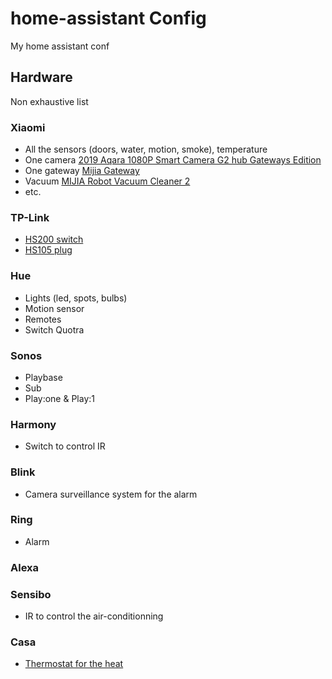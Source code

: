# home-assistant Config
My home assistant conf

## Hardware
Non exhaustive list
### Xiaomi
- All the sensors (doors, water, motion, smoke), temperature
- One camera [2019 Aqara 1080P Smart Camera G2 hub Gateways Edition](https://www.aliexpress.com/item/32993932041.html?spm=a2g0s.9042311.0.0.27426c37RVPJpl)
- One gateway [Mijia Gateway](https://www.aliexpress.com/item/32635362864.html?spm=a2g0s.9042311.0.0.27424c4dJ8VS7Z)
- Vacuum [MIJIA Robot Vacuum Cleaner 2](https://www.aliexpress.com/item/32852382914.html?spm=a2g0s.9042311.0.0.27424c4d0HMoq9)
- etc.
### TP-Link
- [HS200 switch](https://www.tp-link.com/ca/home-networking/smart-plug/hs200/)
- [HS105 plug](https://www.tp-link.com/ca/home-networking/smart-plug/hs105/)
### Hue
- Lights (led, spots, bulbs)
- Motion sensor
- Remotes
- Switch Quotra
### Sonos
- Playbase
- Sub
- Play:one & Play:1
### Harmony
- Switch to control IR
### Blink
- Camera surveillance system for the alarm
### Ring
- Alarm
### Alexa
### Sensibo
- IR to control the air-conditionning
### Casa
- [Thermostat for the heat](https://casa.energy/fr/caleo)
